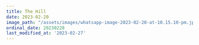 ```yaml
---
title: The Hill
date: 2023-02-20
image_path: "/assets/images/whatsapp-image-2023-02-20-at-10.15.10-pm.jpeg"
ordinal_date: 20230220
last_modified_at: '2023-02-27'
---
```


